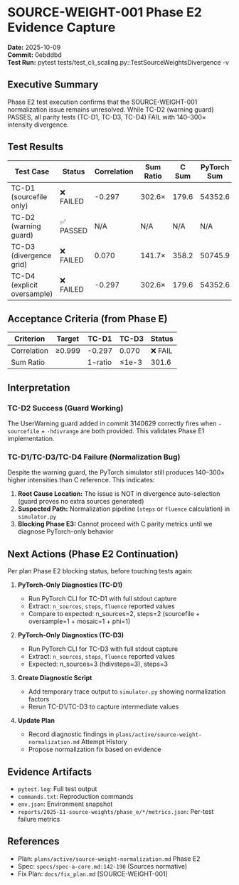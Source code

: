 # SOURCE-WEIGHT-001 Phase E2 Evidence Capture

**Date:** 2025-10-09  
**Commit:** 0ebddbd  
**Test Run:** pytest tests/test_cli_scaling.py::TestSourceWeightsDivergence -v

## Executive Summary

Phase E2 test execution confirms that the SOURCE-WEIGHT-001 normalization issue remains unresolved. While TC-D2 (warning guard) PASSES, all parity tests (TC-D1, TC-D3, TC-D4) FAIL with 140–300× intensity divergence.

## Test Results

| Test Case | Status | Correlation | Sum Ratio | C Sum | PyTorch Sum |
|-----------|--------|-------------|-----------|-------|-------------|
| TC-D1 (sourcefile only) | ❌ FAILED | -0.297 | 302.6× | 179.6 | 54352.6 |
| TC-D2 (warning guard) | ✅ PASSED | N/A | N/A | N/A | N/A |
| TC-D3 (divergence grid) | ❌ FAILED | 0.070 | 141.7× | 358.2 | 50745.9 |
| TC-D4 (explicit oversample) | ❌ FAILED | -0.297 | 302.6× | 179.6 | 54352.6 |

## Acceptance Criteria (from Phase E)

| Criterion | Target | TC-D1 | TC-D3 | Status |
|-----------|--------|-------|-------|--------|
| Correlation | ≥0.999 | -0.297 | 0.070 | ❌ FAIL |
| Sum Ratio | |1-ratio| ≤1e-3 | 301.6 | 140.7 | ❌ FAIL |

## Interpretation

### TC-D2 Success (Guard Working)
The UserWarning guard added in commit 3140629 correctly fires when `-sourcefile` + `-hdivrange` are both provided. This validates Phase E1 implementation.

### TC-D1/TC-D3/TC-D4 Failure (Normalization Bug)
Despite the warning guard, the PyTorch simulator still produces 140–300× higher intensities than C reference. This indicates:

1. **Root Cause Location:** The issue is NOT in divergence auto-selection (guard proves no extra sources generated)
2. **Suspected Path:** Normalization pipeline (`steps` or `fluence` calculation) in `simulator.py`
3. **Blocking Phase E3:** Cannot proceed with C parity metrics until we diagnose PyTorch-only behavior

## Next Actions (Phase E2 Continuation)

Per plan Phase E2 blocking status, before touching tests again:

1. **PyTorch-Only Diagnostics (TC-D1)**
   - Run PyTorch CLI for TC-D1 with full stdout capture
   - Extract: `n_sources`, `steps`, `fluence` reported values
   - Compare to expected: n_sources=2, steps=2 (sourcefile + oversample=1 + mosaic=1 + phi=1)

2. **PyTorch-Only Diagnostics (TC-D3)**
   - Run PyTorch CLI for TC-D3 with full stdout capture
   - Extract: `n_sources`, `steps`, `fluence` reported values
   - Expected: n_sources=3 (hdivsteps=3), steps=3

3. **Create Diagnostic Script**
   - Add temporary trace output to `simulator.py` showing normalization factors
   - Rerun TC-D1/TC-D3 to capture intermediate values

4. **Update Plan**
   - Record diagnostic findings in `plans/active/source-weight-normalization.md` Attempt History
   - Propose normalization fix based on evidence

## Evidence Artifacts

- `pytest.log`: Full test output
- `commands.txt`: Reproduction commands
- `env.json`: Environment snapshot
- `reports/2025-11-source-weights/phase_e/*/metrics.json`: Per-test failure metrics

## References

- Plan: `plans/active/source-weight-normalization.md` Phase E2
- Spec: `specs/spec-a-core.md:142-190` (Sources normative)
- Fix Plan: `docs/fix_plan.md` [SOURCE-WEIGHT-001]
